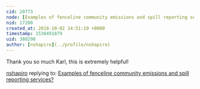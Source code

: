 ```yaml
---
cid: 20773
node: [Examples of fenceline community emissions and spill reporting services?](../notes/nshapiro/10-02-2018/examples-of-fenceline-community-emissions-and-spill-reporting-services)
nid: 17208
created_at: 2018-10-02 14:51:19 +0000
timestamp: 1538491879
uid: 380298
author: [nshapiro](../profile/nshapiro)
---
```


Thank you  so much Karl, this is extremely helpful!

[nshapiro](../profile/nshapiro) replying to: [Examples of fenceline community emissions and spill reporting services?](../notes/nshapiro/10-02-2018/examples-of-fenceline-community-emissions-and-spill-reporting-services)

